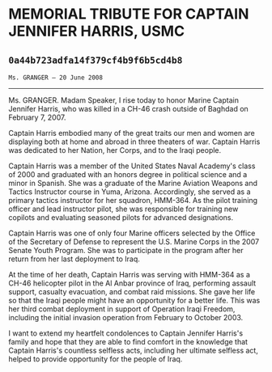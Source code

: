 # MEMORIAL TRIBUTE FOR CAPTAIN JENNIFER HARRIS, USMC
## `0a44b723adfa14f379cf4b9f6b5cd4b8`
`Ms. GRANGER — 20 June 2008`

---


Ms. GRANGER. Madam Speaker, I rise today to honor Marine Captain 
Jennifer Harris, who was killed in a CH-46 crash outside of Baghdad on 
February 7, 2007.

Captain Harris embodied many of the great traits our men and women 
are displaying both at home and abroad in three theaters of war. 
Captain Harris was dedicated to her Nation, her Corps, and to the Iraqi 
people.

Captain Harris was a member of the United States Naval Academy's 
class of 2000 and graduated with an honors degree in political science 
and a minor in Spanish. She was a graduate of the Marine Aviation 
Weapons and Tactics Instructor course in Yuma, Arizona. Accordingly, 
she served as a primary tactics instructor for her squadron, HMM-364. 
As the pilot training officer and lead instructor pilot, she was 
responsible for training new copilots and evaluating seasoned pilots 
for advanced designations.

Captain Harris was one of only four Marine officers selected by the 
Office of the Secretary of Defense to represent the U.S. Marine Corps 
in the 2007 Senate Youth Program. She was to participate in the program 
after her return from her last deployment to Iraq.

At the time of her death, Captain Harris was serving with HMM-364 as 
a CH-46 helicopter pilot in the Al Anbar province of Iraq, performing 
assault support, casualty evacuation, and combat raid missions. She 
gave her life so that the Iraqi people might have an opportunity for a 
better life. This was her third combat deployment in support of 
Operation Iraqi Freedom, including the initial invasion operation from 
February to October 2003.

I want to extend my heartfelt condolences to Captain Jennifer 
Harris's family and hope that they are able to find comfort in the 
knowledge that Captain Harris's countless selfless acts, including her 
ultimate selfless act, helped to provide opportunity for the people of 
Iraq.
